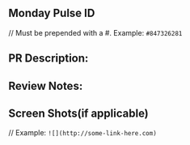 ## Monday Pulse ID
// Must be prepended with a #. Example: `#847326281`



## PR Description:



## Review Notes:



## Screen Shots(if applicable)
// Example: `![](http://some-link-here.com)`
